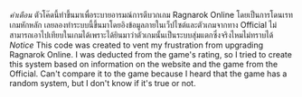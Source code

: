 *คำเตือน*
ตัวโค๊ดนี้ทำขึ้นมาเพื่อระบายอารมณ์การตีบวกเกม Ragnarok Online โดยเป็นการโดนเรทเกมหักหลัก เลยลองทำระบบนี้ขึ้นมาโดยอิงข้อมูลภายในเว็ปไซต์และตัวเกมจากทาง Official 
ไม่สามารถเอาไปเทียบในเกมได้เพราะได้ยินมาว่าตัวเกมนั้นเป็นระบบสุ่มแตกซึ่งจริงไหมไม่ทราบได้ 
*Notice*
This code was created to vent my frustration from upgrading Ragnarok Online. I was deducted from the game's rating, so I tried to create this system based on information on the website and the game from the Official.
Can't compare it to the game because I heard that the game has a random system, but I don't know if it's true or not.

